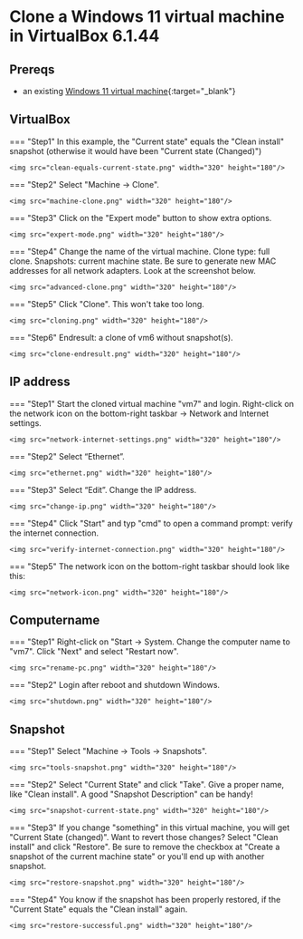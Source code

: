 # Clone a Windows 11 virtual machine in VirtualBox 6.1.44

## Prereqs
- an existing [Windows 11 virtual machine](../../tutorials/windows11-virtualbox/index.md){:target="_blank"}

## VirtualBox
=== "Step1"
    In this example, the "Current state" equals the "Clean install" snapshot (otherwise it would have been "Current state (Changed)")

    <img src="clean-equals-current-state.png" width="320" height="180"/>

=== "Step2"
    Select "Machine -> Clone".

    <img src="machine-clone.png" width="320" height="180"/>

=== "Step3"
    Click on the "Expert mode" button to show extra options.

    <img src="expert-mode.png" width="320" height="180"/>

=== "Step4"
    Change the name of the virtual machine. Clone type: full clone. Snapshots: current machine state. Be sure to generate new MAC addresses for all network adapters. Look at the screenshot below.

    <img src="advanced-clone.png" width="320" height="180"/>

=== "Step5"
    Click "Clone". This won't take too long.

    <img src="cloning.png" width="320" height="180"/>

=== "Step6"
    Endresult: a clone of vm6 without snapshot(s).

    <img src="clone-endresult.png" width="320" height="180"/>

## IP address
=== "Step1"
    Start the cloned virtual machine "vm7" and login. Right-click on the network icon on the bottom-right taskbar -> Network and Internet settings.

    <img src="network-internet-settings.png" width="320" height="180"/>

=== "Step2"
    Select “Ethernet”.

    <img src="ethernet.png" width="320" height="180"/>

=== "Step3"
    Select “Edit”. Change the IP address.

    <img src="change-ip.png" width="320" height="180"/>

=== "Step4"
    Click "Start" and typ "cmd" to open a command prompt: verify the internet connection.

    <img src="verify-internet-connection.png" width="320" height="180"/>

=== "Step5"
    The network icon on the bottom-right taskbar should look like this:

    <img src="network-icon.png" width="320" height="180"/>

## Computername
=== "Step1"
    Right-click on "Start -> System. Change the computer name to "vm7". Click "Next" and select "Restart now".

    <img src="rename-pc.png" width="320" height="180"/>

=== "Step2"
    Login after reboot and shutdown Windows.

    <img src="shutdown.png" width="320" height="180"/>

## Snapshot
=== "Step1"
    Select "Machine -> Tools -> Snapshots".

    <img src="tools-snapshot.png" width="320" height="180"/>

=== "Step2"
    Select "Current State" and click "Take". Give a proper name, like "Clean install". A good "Snapshot Description" can be handy!

    <img src="snapshot-current-state.png" width="320" height="180"/>

=== "Step3"
    If you change "something" in this virtual machine, you will get "Current State (changed)". Want to revert those changes? Select "Clean install" and click "Restore". Be sure to remove the checkbox at "Create a snapshot of the current machine state" or you'll end up with another snapshot.

    <img src="restore-snapshot.png" width="320" height="180"/>

=== "Step4"
    You know if the snapshot has been properly restored, if the "Current State" equals the "Clean install" again.

    <img src="restore-successful.png" width="320" height="180"/>